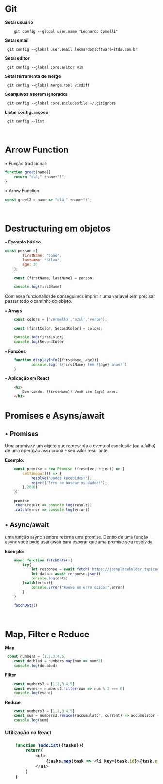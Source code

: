 <h1><b>Git</b></h1>

<b>Setar usuário</b>
```
    git config --global user.name "Leonardo Comelli"
```

<b>Setar email</b>
```
 git config --global user.email leonardo@software-ltda.com.br
```

<b>Setar editor</b>
```
 git config --global core.editor vim
```

<b>Setar ferramenta de merge</b>
```
 git config --global merge.tool vimdiff
```

<b>Searquivos a serem ignorados</b>
```
 git config --global core.excludesfile ~/.gitignore
```

<b>Listar configurações</b>
```
 git config --list
```


<br/>
<h1><b>Arrow Function</b></h1>

• Função tradicional:

```js
function greet(name){
    return "olá," +name+"!";
}
```

• Arrow Function

```js
const greet2 = name => "olá," +name+"!";
```

<br>
<h1><b>Destructuring em objetos</b></h1>

<b>• Exemplo básico</b> 

```js
const person ={
        firstName: "João",
        lastName: "Silva",
        age: 30
    };

    const {firstName, lastName} = person;
    
    console.log(firstName)
```

<p>Com essa funcionalidade conseguimos imprimir uma variável sem precisar passar todo o caminho do objeto.</p>


<b>• Arrays</b>

```js
    const colors = ['vermelho','azul','verde'];

    const [firstColor, SecondColor] = colors;

    console.log(firstColor)
    console.log(SecondColor)
```

<b>• Funções</b>

```js
    function displayInfo({firstName, age}){
            console.log(`${firstName} tem ${age} anos!`)    
    }
```

<b>• Aplicação em React</b>

```html
    <h1>
        Bem-vindo, {firstName}! Você tem {age} anos.
    </h1>
```

<h1>Promises e Asyns/await</h1>

<h2>• Promises</h2>
<p>Uma promise é um objeto que representa a eventual conclusão (ou a falha) de uma operação assíncrona e seu valor resultante</p>

<b>Exemplo:</b>

```js
    const promise = new Promise ((resolve, reject) => {
        setTimeout(() => {
            resolve("Dados Recebidos!");
            reject("Erro ao buscar os dados!");
        },2000)
    })
    
    promise
    .then(result => console.log(result))
    .catch(error => console.log(error))
```

<h2>• Async/await</h2>

<p>uma função async sempre retorna uma promise. Dentro de uma função async você pode usar await para esperar que uma promise seja resolvida</p>

<b>Exemplo:</b>

```js
    async function fatchData(){
        try{
            let response = await fetch('https://jsonplaceholder.typicode.com/todos/1')
            let data = await response.json()
            console.log(data)
        }catch(error){
            console.error("Houve um erro doido:",error)
        }
    }

    fatchData()
```
<br/>
<h1>Map, Filter e Reduce</h1>

<b>Map</b>

```js
 const numbers = [1,2,3,4,5]
    const doubled = numbers.map(num => num*2)
    console.log(doubled)
```

<b>Filter</b>

```js
    const numbers2 = [1,2,3,4,5]
    const evens = numbers2.filter(num => num % 2 === 0)
    console.log(evens)
```

<b>Reduce</b>

```js
    const numbers3 = [1,2,3,4,5]
    const sum = numbers3.reduce((accumulator, current) => accumulator + current, 0)
    console.log(sum)
```

<h3>Utilização no React<h3>

```js
    function TodoList({tasks}){
        return(
            <ul>
                {tasks.map(task => <li key={task.id}>{task.name}</li>)}
            </ul>
        )
    }
```

